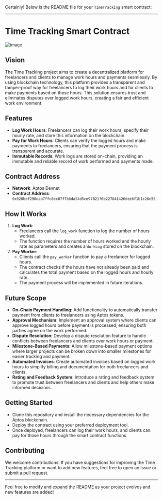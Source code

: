 Certainly! Below is the README file for your `TimeTracking` smart contract:

---

# Time Tracking Smart Contract
![image](https://github.com/user-attachments/assets/92f3d03b-bc49-4262-a762-efa38687cb81)


## Vision

The Time Tracking project aims to create a decentralized platform for freelancers and clients to manage work hours and payments seamlessly. By using blockchain technology, this platform provides a transparent and tamper-proof way for freelancers to log their work hours and for clients to make payments based on those hours. This solution ensures trust and eliminates disputes over logged work hours, creating a fair and efficient work environment.

## Features

- **Log Work Hours**: Freelancers can log their work hours, specify their hourly rate, and store this information on the blockchain.
- **Pay for Work Hours**: Clients can verify the logged hours and make payments to freelancers, ensuring that the payment process is transparent and accurate.
- **Immutable Records**: Work logs are stored on-chain, providing an immutable and reliable record of work performed and payments made.

## Contract Address

- **Network**: Aptos Devnet
- **Contract Address**: `0x920bef296cab7ffc8ec07f7b6da54d5ce97821f6b227841426dee6f1b1c26c55`

## How It Works

1. **Log Work**:
   - Freelancers call the `log_work` function to log the number of hours worked.
   - The function requires the number of hours worked and the hourly rate as parameters and creates a `WorkLog` stored on the blockchain.
2. **Pay Worker**:
   - Clients call the `pay_worker` function to pay a freelancer for logged hours.
   - The contract checks if the hours have not already been paid and calculates the total payment based on the logged hours and hourly rate.
   - The payment process will be implemented in future iterations.

## Future Scope

- **On-Chain Payment Handling**: Add functionality to automatically transfer payment from clients to freelancers using Aptos tokens.
- **Approval Mechanism**: Implement an approval system where clients can approve logged hours before payment is processed, ensuring both parties agree on the work performed.
- **Dispute Resolution**: Develop a dispute resolution feature to handle conflicts between freelancers and clients over work hours or payment.
- **Milestone-Based Payments**: Allow milestone-based payment options where larger projects can be broken down into smaller milestones for easier tracking and payment.
- **Automated Invoices**: Create automated invoices based on logged work hours to simplify billing and documentation for both freelancers and clients.
- **Rating and Feedback System**: Introduce a rating and feedback system to promote trust between freelancers and clients and help others make informed decisions.

## Getting Started

- Clone this repository and install the necessary dependencies for the Aptos blockchain.
- Deploy the contract using your preferred deployment tool.
- Once deployed, freelancers can log their work hours, and clients can pay for those hours through the smart contract functions.

## Contributing

We welcome contributions! If you have suggestions for improving the Time Tracking platform or want to add new features, feel free to open an issue or submit a pull request.

---

Feel free to modify and expand the README as your project evolves and new features are added!
